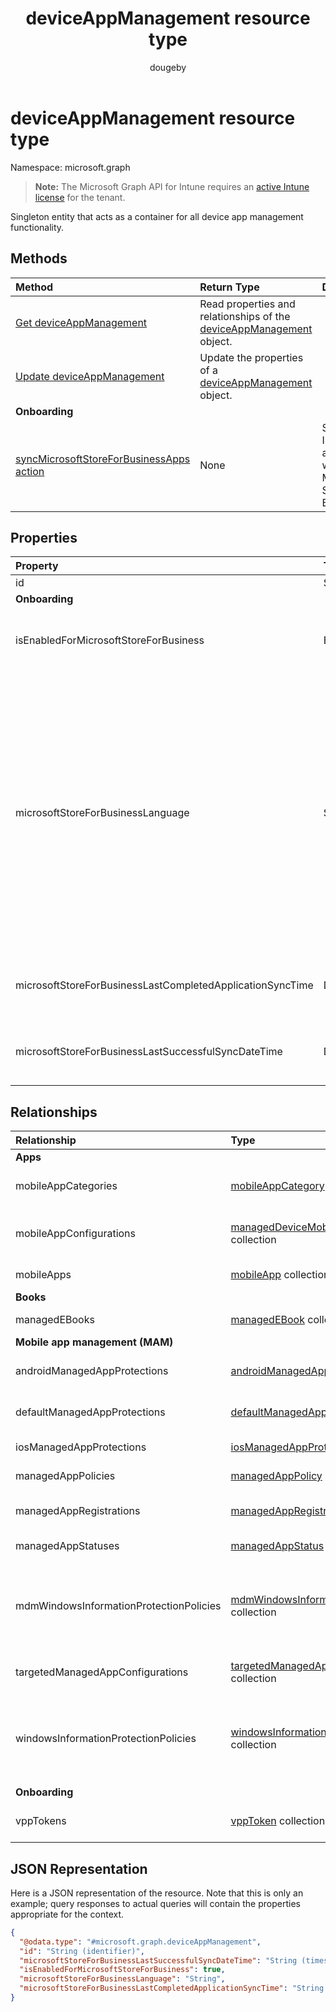 ﻿---
title: "deviceAppManagement resource type"
description: "Singleton entity that acts as a container for all device app management functionality."
author: "dougeby"
localization_priority: Normal
ms.prod: "intune"
doc_type: resourcePageType
---

# deviceAppManagement resource type

Namespace: microsoft.graph

> **Note:** The Microsoft Graph API for Intune requires an [active Intune license](https://go.microsoft.com/fwlink/?linkid=839381) for the tenant.

Singleton entity that acts as a container for all device app management functionality.

## Methods

| Method                                                                                                                    | Return Type                                                                                                               | Description                                            |
| :------------------------------------------------------------------------------------------------------------------------ | :------------------------------------------------------------------------------------------------------------------------ | :----------------------------------------------------- |
| [Get deviceAppManagement](../api/intune-shared-deviceappmanagement-get.md)                                                | Read properties and relationships of the [deviceAppManagement](../resources/intune-shared-deviceappmanagement.md) object. |                                                        |
| [Update deviceAppManagement](../api/intune-shared-deviceappmanagement-update.md)                                          | Update the properties of a [deviceAppManagement](../resources/intune-shared-deviceappmanagement.md) object.               |                                                        |
| **Onboarding**                                                                                                            |                                                                                                                           |                                                        |
| [syncMicrosoftStoreForBusinessApps action](../api/intune-shared-deviceappmanagement-syncmicrosoftstoreforbusinessapps.md) | None                                                                                                                      | Syncs Intune account with Microsoft Store For Business |

## Properties

| Property                                                  | Type           | Description                                                                                                                                                                                                                                                                                                                                                                                                                                                                                            |
| :-------------------------------------------------------- | :------------- | :----------------------------------------------------------------------------------------------------------------------------------------------------------------------------------------------------------------------------------------------------------------------------------------------------------------------------------------------------------------------------------------------------------------------------------------------------------------------------------------------------- |
| id                                                        | String         | Key of the entity.                                                                                                                                                                                                                                                                                                                                                                                                                                                                                     |
| **Onboarding**                                            |                |                                                                                                                                                                                                                                                                                                                                                                                                                                                                                                        |
| isEnabledForMicrosoftStoreForBusiness                     | Boolean        | Whether the account is enabled for syncing applications from the Microsoft Store for Business.                                                                                                                                                                                                                                                                                                                                                                                                         |
| microsoftStoreForBusinessLanguage                         | String         | The locale information used to sync applications from the Microsoft Store for Business. Cultures that are specific to a country/region. The names of these cultures follow RFC 4646 (Windows Vista and later). The format is <languagecode2>-<country/regioncode2>, where <languagecode2> is a lowercase two-letter code derived from ISO 639-1 and <country/regioncode2> is an uppercase two-letter code derived from ISO 3166. For example, en-US for English (United States) is a specific culture. |
| microsoftStoreForBusinessLastCompletedApplicationSyncTime | DateTimeOffset | The last time an application sync from the Microsoft Store for Business was completed.                                                                                                                                                                                                                                                                                                                                                                                                                 |
| microsoftStoreForBusinessLastSuccessfulSyncDateTime       | DateTimeOffset | The last time the apps from the Microsoft Store for Business were synced successfully for the account.                                                                                                                                                                                                                                                                                                                                                                                                 |

## Relationships

| Relationship                            | Type                                                                                                                 | Description                                                                            |
| :-------------------------------------- | :------------------------------------------------------------------------------------------------------------------- | :------------------------------------------------------------------------------------- |
| **Apps**                                |                                                                                                                      |                                                                                        |
| mobileAppCategories                     | [mobileAppCategory](../resources/intune-apps-mobileappcategory.md) collection                                        | The mobile app categories.                                                             |
| mobileAppConfigurations                 | [managedDeviceMobileAppConfiguration](../resources/intune-apps-manageddevicemobileappconfiguration.md) collection    | The Managed Device Mobile Application Configurations.                                  |
| mobileApps                              | [mobileApp](../resources/intune-apps-mobileapp.md) collection                                                        | The mobile apps.                                                                       |
| **Books**                               |                                                                                                                      |                                                                                        |
| managedEBooks                           | [managedEBook](../resources/intune-books-managedebook.md) collection                                                 | The Managed eBook.                                                                     |
| **Mobile app management (MAM)**         |                                                                                                                      |                                                                                        |
| androidManagedAppProtections            | [androidManagedAppProtection](../resources/intune-mam-androidmanagedappprotection.md) collection                     | Android managed app policies.                                                          |
| defaultManagedAppProtections            | [defaultManagedAppProtection](../resources/intune-mam-defaultmanagedappprotection.md) collection                     | Default managed app policies.                                                          |
| iosManagedAppProtections                | [iosManagedAppProtection](../resources/intune-mam-iosmanagedappprotection.md) collection                             | iOS managed app policies.                                                              |
| managedAppPolicies                      | [managedAppPolicy](../resources/intune-mam-managedapppolicy.md) collection                                           | Managed app policies.                                                                  |
| managedAppRegistrations                 | [managedAppRegistration](../resources/intune-mam-managedappregistration.md) collection                               | The managed app registrations.                                                         |
| managedAppStatuses                      | [managedAppStatus](../resources/intune-mam-managedappstatus.md) collection                                           | The managed app statuses.                                                              |
| mdmWindowsInformationProtectionPolicies | [mdmWindowsInformationProtectionPolicy](../resources/intune-mam-mdmwindowsinformationprotectionpolicy.md) collection | Windows information protection for apps running on devices which are MDM enrolled.     |
| targetedManagedAppConfigurations        | [targetedManagedAppConfiguration](../resources/intune-mam-targetedmanagedappconfiguration.md) collection             | Targeted managed app configurations.                                                   |
| windowsInformationProtectionPolicies    | [windowsInformationProtectionPolicy](../resources/intune-mam-windowsinformationprotectionpolicy.md) collection       | Windows information protection for apps running on devices which are not MDM enrolled. |
| **Onboarding**                          |                                                                                                                      |                                                                                        |
| vppTokens                               | [vppToken](../resources/intune-onboarding-vpptoken.md) collection                                                    | List of Vpp tokens for this organization.                                              |

## JSON Representation

Here is a JSON representation of the resource.  Note that this is only an example; query responses to actual queries will contain the properties appropriate for the context.  

<!-- {
  "blockType": "resource",
  "keyProperty": "id",
  "baseType": "microsoft.graph.entity",
  "@odata.type": "microsoft.graph.deviceAppManagement"
}
-->

```json
{
  "@odata.type": "#microsoft.graph.deviceAppManagement",
  "id": "String (identifier)",
  "microsoftStoreForBusinessLastSuccessfulSyncDateTime": "String (timestamp)",
  "isEnabledForMicrosoftStoreForBusiness": true,
  "microsoftStoreForBusinessLanguage": "String",
  "microsoftStoreForBusinessLastCompletedApplicationSyncTime": "String (timestamp)"
}
```
